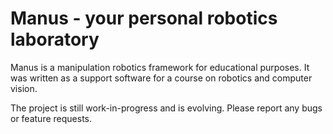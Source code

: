 Manus - your personal robotics laboratory
=========================================

Manus is a manipulation robotics framework for educational purposes. It was written as a support software for a course on robotics and computer vision.

The project is still work-in-progress and is evolving. Please report any bugs or feature requests.




